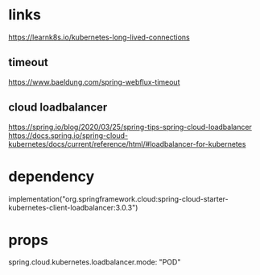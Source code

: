 # links
https://learnk8s.io/kubernetes-long-lived-connections

## timeout
https://www.baeldung.com/spring-webflux-timeout
          
## cloud loadbalancer
https://spring.io/blog/2020/03/25/spring-tips-spring-cloud-loadbalancer
https://docs.spring.io/spring-cloud-kubernetes/docs/current/reference/html/#loadbalancer-for-kubernetes
                
# dependency

implementation("org.springframework.cloud:spring-cloud-starter-kubernetes-client-loadbalancer:3.0.3")
                                                 
# props
spring.cloud.kubernetes.loadbalancer.mode: "POD"